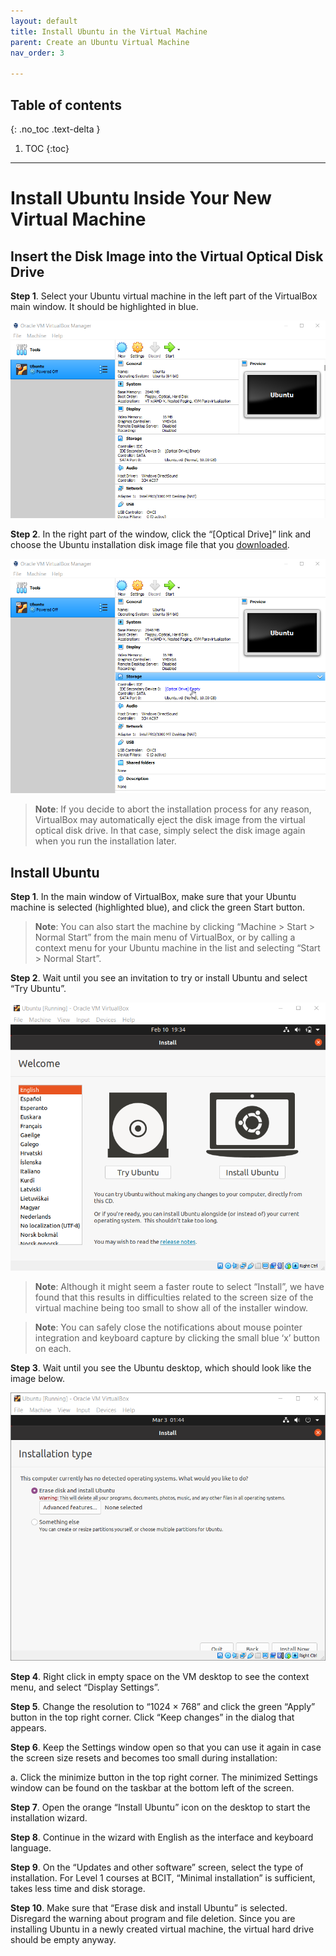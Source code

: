 ```yaml
---
layout: default
title: Install Ubuntu in the Virtual Machine
parent: Create an Ubuntu Virtual Machine
nav_order: 3

---
```

## Table of contents
{: .no_toc .text-delta }

1. TOC
{:toc}

---

# Install Ubuntu Inside Your New Virtual Machine

## Insert the Disk Image into the Virtual Optical Disk Drive

**Step 1**. Select your Ubuntu virtual machine in the left part of the VirtualBox main window. It should be highlighted in blue.

![VirtualBox Main Window](../assets/VM-11.png)

**Step 2**. In the right part of the window, click the “[Optical Drive]” link and choose the Ubuntu installation disk image file that you [downloaded](https://yaki-bcit.github.io/doc-virtualbox/docs/create-ubuntu-vm/download-ubuntu.html).

![VirtualBox Main Window - mouse hovered over Optical Drive](../assets/VM-13-1.png)

> **Note**: If you decide to abort the installation process for any reason, VirtualBox may automatically eject the disk image from the virtual optical disk drive. In that case, simply select the disk image again when you run the installation later.

## Install Ubuntu

**Step 1**. In the main window of VirtualBox, make sure that your Ubuntu machine is selected (highlighted blue), and click the green Start button.

> **Note**: You can also start the machine by clicking “Machine > Start > Normal Start” from the main menu of VirtualBox, or by calling a context menu for your Ubuntu machine in the list and selecting “Start > Normal Start”.

**Step 2**. Wait until you see an invitation to try or install Ubuntu and select “Try Ubuntu”.

![Ubuntu Installer First Screen - Try Ubuntu or Install Ubuntu](../assets/VM-15.png)

> **Note**: Although it might seem a faster route to select “Install”, we have found that this results in difficulties related to the screen size of the virtual machine being too small to show all of the installer window.

> **Note**: You can safely close the notifications about mouse pointer integration and keyboard capture by clicking the small blue ‘x’ button on each.

**Step 3**. Wait until you see the Ubuntu desktop, which should look like the image below.

![Ubuntu Installer First Screen - Try Ubuntu or Install Ubuntu](../assets/ubuntu-06.png)

**Step 4**. Right click in empty space on the VM desktop to see the context menu, and select “Display Settings”.

**Step 5**. Change the resolution to “1024 × 768” and click the green “Apply” button in the top right corner. Click “Keep changes” in the dialog that appears.

**Step 6**. Keep the Settings window open so that you can use it again in case the screen size resets and becomes too small during installation:

  a. Click the minimize button in the top right corner. The minimized Settings window can be found on the taskbar at the bottom left of the screen.
  
**Step 7**. Open the orange “Install Ubuntu” icon on the desktop to start the installation wizard.

**Step 8**. Continue in the wizard with English as the interface and keyboard language.

**Step 9**. On the “Updates and other software” screen, select the type of installation. For Level 1 courses at BCIT, “Minimal installation” is sufficient, takes less time and disk storage.

**Step 10**. Make sure that “Erase disk and install Ubuntu” is selected. Disregard the warning about program and file deletion. Since you are installing Ubuntu in a newly created virtual machine, the virtual hard drive should be empty anyway.
